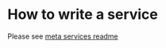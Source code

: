 # How to write a service

Please see [meta services readme](../../../../src/meta/src/rpc/service/REAMD.md)

